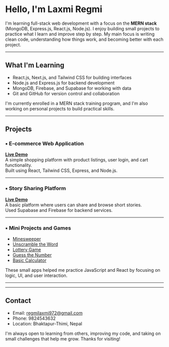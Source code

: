 # Hello, I'm Laxmi Regmi

I'm learning full-stack web development with a focus on the **MERN stack** (MongoDB, Express.js, React.js, Node.js). I enjoy building small projects to practice what I learn and improve step by step. My main focus is writing clean code, understanding how things work, and becoming better with each project.

---

## What I'm Learning

- React.js, Next.js, and Tailwind CSS for building interfaces
- Node.js and Express.js for backend development
- MongoDB, Firebase, and Supabase for working with data
- Git and GitHub for version control and collaboration

I'm currently enrolled in a MERN stack training program, and I'm also working on personal projects to build practical skills.

---

## Projects

### ▪ E-commerce Web Application  
**[Live Demo](https://e-commerce-csn3-git-master-laxmi-regmis-projects.vercel.app/)**  
A simple shopping platform with product listings, user login, and cart functionality.  
Built using React, Tailwind CSS, Express, and Node.js.

---

### ▪ Story Sharing Platform  
**[Live Demo](https://12-my-blog.vercel.app/)**  
A basic platform where users can share and browse short stories.  
Used Supabase and Firebase for backend services.

---

### ▪ Mini Projects and Games

- [Minesweeper](https://minesweeper-three-sigma.vercel.app/)
- [Unscramble the Word](https://unscramble-the-word-mgp3.vercel.app/)
- [Lottery Game](https://adavance-lottery.vercel.app/)
- [Guess the Number](https://guess-the-number-tawny-phi.vercel.app/)
- [Basic Calculator](https://basic-calculator-2t3z.vercel.app/)

These small apps helped me practice JavaScript and React by focusing on logic, UI, and user interaction.

---


---

## Contact

- Email: regmilaxmi972@gmail.com  
- Phone: 9824543632  
- Location: Bhaktapur-Thimi, Nepal

I'm always open to learning from others, improving my code, and taking on small challenges that help me grow. Thanks for visiting!
